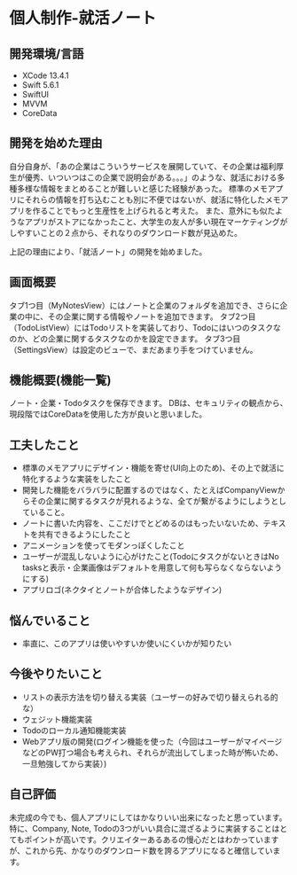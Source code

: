 # 個人制作-就活ノート
## 開発環境/言語 
- XCode 13.4.1
- Swift 5.6.1
- SwiftUI
- MVVM
- CoreData

## 開発を始めた理由
自分自身が、「あの企業はこういうサービスを展開していて、その企業は福利厚生が優秀、いついつはこの企業で説明会がある。。。」のような、就活における多種多様な情報をまとめることが難しいと感じた経験があった。
標準のメモアプリにそれらの情報を打ち込むことも別に不便ではないが、就活に特化したメモアプリを作ることでもっと生産性を上げられると考えた。
また、意外にも似たようなアプリがストアになかったこと、大学生の友人が多い現在マーケティングがしやすいことの２点から、それなりのダウンロード数が見込めた。

上記の理由により、「就活ノート」の開発を始めました。

## 画面概要 
タブ1つ目（MyNotesView）にはノートと企業のフォルダを追加でき、さらに企業の中に、その企業に関する情報やノートを追加できます。
タブ2つ目（TodoListView）にはTodoリストを実装しており、Todoにはいつのタスクなのか、どの企業に関するタスクなのかを設定できます。
タブ3つ目（SettingsView）は設定のビューで、まだあまり手をつけていません。

## 機能概要(機能一覧) 
ノート・企業・Todoタスクを保存できます。
DBは、セキュリティの観点から、現段階ではCoreDataを使用した方が良いと思いました。

## 工夫したこと
- 標準のメモアプリにデザイン・機能を寄せ(UI向上のため)、その上で就活に特化するような実装をしたこと
- 開発した機能をバラバラに配置するのではなく、たとえばCompanyViewからその企業に関するタスクが見れるような、全てが繋がるようにしようとしていること。
- ノートに書いた内容を、ここだけでとどめるのはもったいないため、テキストを共有できるようにしたこと
- アニメーションを使ってモダンっぽくしたこと
- ユーザーが混乱しないように心がけたこと(TodoにタスクがないときはNo tasksと表示・企業画像はデフォルトを用意して何も写らなくならないようにする)
- アプリロゴ(ネクタイとノートが合体したようなデザイン)

## 悩んでいること
- 率直に、このアプリは使いやすいか使いにくいかが知りたい

## 今後やりたいこと
- リストの表示方法を切り替える実装（ユーザーの好みで切り替えられる的な）
- ウェジット機能実装
- Todoのローカル通知機能実装
- Webアプリ版の開発(ログイン機能を使った（今回はユーザーがマイページなどのPW打つ場合も考えられ、それらが流出してしまった時が怖いため、一旦勉強してから実装）)

## 自己評価
未完成の今でも、個人アプリにしてはかなりいい出来になったと思っています。特に、Company, Note, Todoの3つがいい具合に混ざるように実装することはとてもポイントが高いです。クリエイターあるあるの慢心だとはわかっていますが、これから先、かなりのダウンロード数を誇るアプリになると確信しています。



